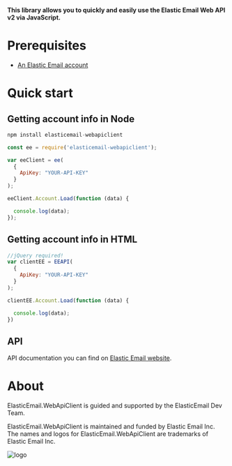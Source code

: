 **This library allows you to quickly and easily use the Elastic Email Web API v2 via JavaScript.**

# Prerequisites #
* [An Elastic Email account](https://elasticemail.com/account/)

# Quick start #

## Getting account info in Node ##
```js	
npm install elasticemail-webapiclient
```
```js	
const ee = require('elasticemail-webapiclient');

var eeClient = ee(
  {
    ApiKey: "YOUR-API-KEY"
  }
);

eeClient.Account.Load(function (data) {

  console.log(data);
});
```
## Getting account info in HTML ##
```js
//jQuery required!
var clientEE = EEAPI(
  {
    ApiKey: "YOUR-API-KEY"
  }
);

clientEE.Account.Load(function (data) {

  console.log(data);
})
```

## API ##
API documentation you can find on [Elastic Email website](https://api.elasticemail.com/public/help).

# About #
ElasticEmail.WebApiClient is guided and supported by the ElasticEmail Dev Team.

ElasticEmail.WebApiClient is maintained and funded by Elastic Email Inc. The names and logos for ElasticEmail.WebApiClient are trademarks of Elastic Email Inc.

![logo](https://elasticemail.com/files/ee_200x200.png )